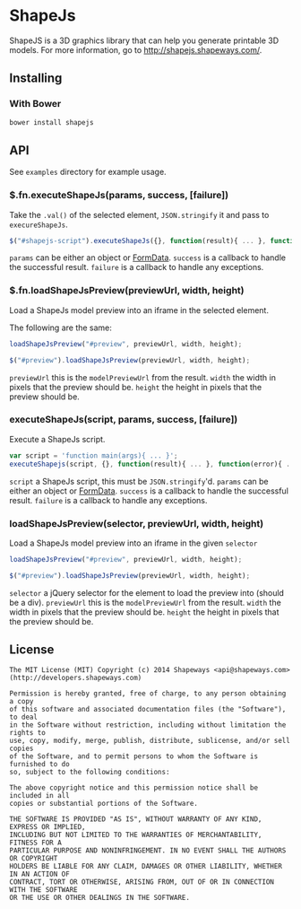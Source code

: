 ShapeJs
=======

ShapeJS is a 3D graphics library that can help you generate printable 3D models.
For more information, go to http://shapejs.shapeways.com/.

## Installing
### With Bower
```bash
bower install shapejs
```

## API
See `examples` directory for example usage.

### $.fn.executeShapeJs(params, success, [failure])
Take the `.val()` of the selected element, `JSON.stringify` it and pass
to `execureShapeJs`.

```javascript
$("#shapejs-script").executeShapeJs({}, function(result){ ... }, function(error){ ... });
```

`params` can be either an object or [FormData](https://developer.mozilla.org/en-US/docs/Web/API/FormData).
`success` is a callback to handle the successful result.
`failure` is a callback to handle any exceptions.

### $.fn.loadShapeJsPreview(previewUrl, width, height)
Load a ShapeJs model preview into an iframe in the selected element.

The following are the same:
```javascript
loadShapeJsPreview("#preview", previewUrl, width, height);

$("#preview").loadShapeJsPreview(previewUrl, width, height);
```

`previewUrl` this is the `modelPreviewUrl` from the result.
`width` the width in pixels that the preview should be.
`height` the height in pixels that the preview should be.

### executeShapeJs(script, params, success, [failure])
Execute a ShapeJs script.

```javascript
var script = 'function main(args){ ... }';
executeShapejs(script, {}, function(result){ ... }, function(error){ ... });
```

`script` a ShapeJs script, this must be `JSON.stringify`'d.
`params` can be either an object or [FormData](https://developer.mozilla.org/en-US/docs/Web/API/FormData).
`success` is a callback to handle the successful result.
`failure` is a callback to handle any exceptions.

### loadShapeJsPreview(selector, previewUrl, width, height)
Load a ShapeJs model preview into an iframe in the given `selector`

```javascript
loadShapeJsPreview("#preview", previewUrl, width, height);

$("#preview").loadShapeJsPreview(previewUrl, width, height);
```

`selector` a jQuery selector for the element to load the preview into (should be a div).
`previewUrl` this is the `modelPreviewUrl` from the result.
`width` the width in pixels that the preview should be.
`height` the height in pixels that the preview should be.

## License
```
The MIT License (MIT) Copyright (c) 2014 Shapeways <api@shapeways.com> (http://developers.shapeways.com)

Permission is hereby granted, free of charge, to any person obtaining a copy
of this software and associated documentation files (the "Software"), to deal
in the Software without restriction, including without limitation the rights to
use, copy, modify, merge, publish, distribute, sublicense, and/or sell copies
of the Software, and to permit persons to whom the Software is furnished to do
so, subject to the following conditions:

The above copyright notice and this permission notice shall be included in all
copies or substantial portions of the Software.

THE SOFTWARE IS PROVIDED "AS IS", WITHOUT WARRANTY OF ANY KIND, EXPRESS OR IMPLIED,
INCLUDING BUT NOT LIMITED TO THE WARRANTIES OF MERCHANTABILITY, FITNESS FOR A
PARTICULAR PURPOSE AND NONINFRINGEMENT. IN NO EVENT SHALL THE AUTHORS OR COPYRIGHT
HOLDERS BE LIABLE FOR ANY CLAIM, DAMAGES OR OTHER LIABILITY, WHETHER IN AN ACTION OF
CONTRACT, TORT OR OTHERWISE, ARISING FROM, OUT OF OR IN CONNECTION WITH THE SOFTWARE
OR THE USE OR OTHER DEALINGS IN THE SOFTWARE.
```
